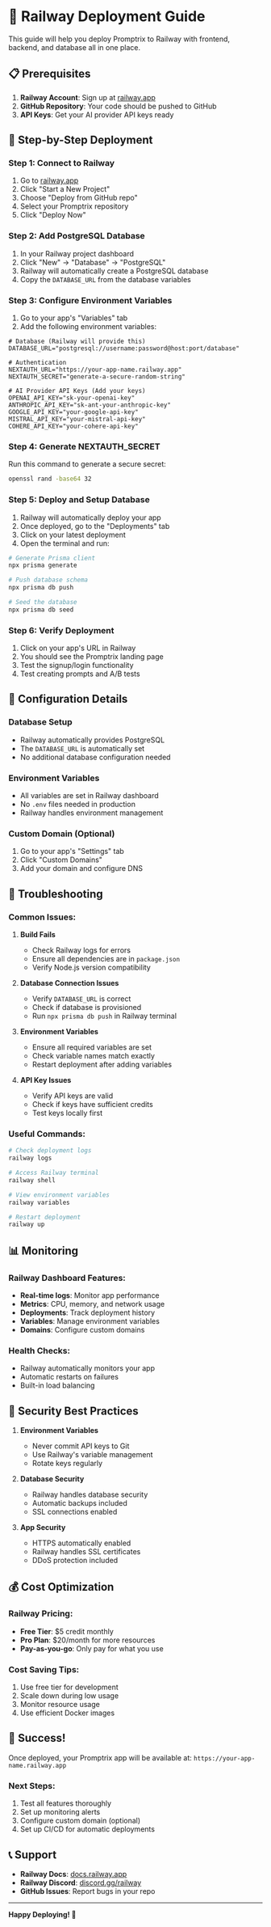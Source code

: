 # 🚀 Railway Deployment Guide

This guide will help you deploy Promptrix to Railway with frontend, backend, and database all in one place.

## 📋 Prerequisites

1. **Railway Account**: Sign up at [railway.app](https://railway.app)
2. **GitHub Repository**: Your code should be pushed to GitHub
3. **API Keys**: Get your AI provider API keys ready

## 🎯 Step-by-Step Deployment

### **Step 1: Connect to Railway**

1. Go to [railway.app](https://railway.app)
2. Click "Start a New Project"
3. Choose "Deploy from GitHub repo"
4. Select your Promptrix repository
5. Click "Deploy Now"

### **Step 2: Add PostgreSQL Database**

1. In your Railway project dashboard
2. Click "New" → "Database" → "PostgreSQL"
3. Railway will automatically create a PostgreSQL database
4. Copy the `DATABASE_URL` from the database variables

### **Step 3: Configure Environment Variables**

1. Go to your app's "Variables" tab
2. Add the following environment variables:

```env
# Database (Railway will provide this)
DATABASE_URL="postgresql://username:password@host:port/database"

# Authentication
NEXTAUTH_URL="https://your-app-name.railway.app"
NEXTAUTH_SECRET="generate-a-secure-random-string"

# AI Provider API Keys (Add your keys)
OPENAI_API_KEY="sk-your-openai-key"
ANTHROPIC_API_KEY="sk-ant-your-anthropic-key"
GOOGLE_API_KEY="your-google-api-key"
MISTRAL_API_KEY="your-mistral-api-key"
COHERE_API_KEY="your-cohere-api-key"
```

### **Step 4: Generate NEXTAUTH_SECRET**

Run this command to generate a secure secret:
```bash
openssl rand -base64 32
```

### **Step 5: Deploy and Setup Database**

1. Railway will automatically deploy your app
2. Once deployed, go to the "Deployments" tab
3. Click on your latest deployment
4. Open the terminal and run:

```bash
# Generate Prisma client
npx prisma generate

# Push database schema
npx prisma db push

# Seed the database
npx prisma db seed
```

### **Step 6: Verify Deployment**

1. Click on your app's URL in Railway
2. You should see the Promptrix landing page
3. Test the signup/login functionality
4. Test creating prompts and A/B tests

## 🔧 Configuration Details

### **Database Setup**
- Railway automatically provides PostgreSQL
- The `DATABASE_URL` is automatically set
- No additional database configuration needed

### **Environment Variables**
- All variables are set in Railway dashboard
- No `.env` files needed in production
- Railway handles environment management

### **Custom Domain (Optional)**
1. Go to your app's "Settings" tab
2. Click "Custom Domains"
3. Add your domain and configure DNS

## 🚨 Troubleshooting

### **Common Issues:**

1. **Build Fails**
   - Check Railway logs for errors
   - Ensure all dependencies are in `package.json`
   - Verify Node.js version compatibility

2. **Database Connection Issues**
   - Verify `DATABASE_URL` is correct
   - Check if database is provisioned
   - Run `npx prisma db push` in Railway terminal

3. **Environment Variables**
   - Ensure all required variables are set
   - Check variable names match exactly
   - Restart deployment after adding variables

4. **API Key Issues**
   - Verify API keys are valid
   - Check if keys have sufficient credits
   - Test keys locally first

### **Useful Commands:**

```bash
# Check deployment logs
railway logs

# Access Railway terminal
railway shell

# View environment variables
railway variables

# Restart deployment
railway up
```

## 📊 Monitoring

### **Railway Dashboard Features:**
- **Real-time logs**: Monitor app performance
- **Metrics**: CPU, memory, and network usage
- **Deployments**: Track deployment history
- **Variables**: Manage environment variables
- **Domains**: Configure custom domains

### **Health Checks:**
- Railway automatically monitors your app
- Automatic restarts on failures
- Built-in load balancing

## 🔐 Security Best Practices

1. **Environment Variables**
   - Never commit API keys to Git
   - Use Railway's variable management
   - Rotate keys regularly

2. **Database Security**
   - Railway handles database security
   - Automatic backups included
   - SSL connections enabled

3. **App Security**
   - HTTPS automatically enabled
   - Railway handles SSL certificates
   - DDoS protection included

## 💰 Cost Optimization

### **Railway Pricing:**
- **Free Tier**: $5 credit monthly
- **Pro Plan**: $20/month for more resources
- **Pay-as-you-go**: Only pay for what you use

### **Cost Saving Tips:**
1. Use free tier for development
2. Scale down during low usage
3. Monitor resource usage
4. Use efficient Docker images

## 🎉 Success!

Once deployed, your Promptrix app will be available at:
`https://your-app-name.railway.app`

### **Next Steps:**
1. Test all features thoroughly
2. Set up monitoring alerts
3. Configure custom domain (optional)
4. Set up CI/CD for automatic deployments

## 📞 Support

- **Railway Docs**: [docs.railway.app](https://docs.railway.app)
- **Railway Discord**: [discord.gg/railway](https://discord.gg/railway)
- **GitHub Issues**: Report bugs in your repo

---

**Happy Deploying! 🚀** 